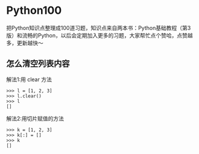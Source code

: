 # Python100
把Python知识点整理成100道习题，知识点来自两本书：Python基础教程（第3版）和流畅的Python，以后会定期加入更多的习题，大家帮忙点个赞哈，点赞越多，更新越快～


## 怎么清空列表内容

解法1:用 clear 方法

```
>>> l = [1, 2, 3]
>>> l.clear()
>>> l
[]
```

解法2:用切片赋值的方法

```
>>> k = [1, 2, 3]
>>> k[:] = []
>>> k
[]
```